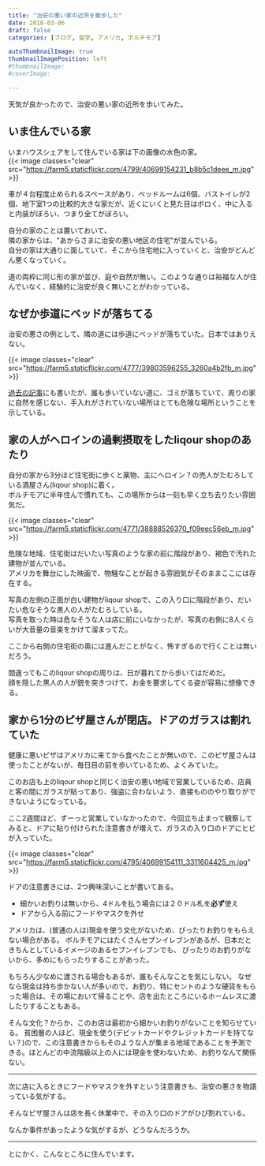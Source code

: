 ```yaml
---
title: "治安の悪い家の近所を散歩した"
date: 2018-03-06
draft: false
categories: [ブログ, 留学, アメリカ, ボルチモア]

autoThumbnailImage: true
thumbnailImagePosition: left
#thumbnailImage:
#coverImage:

---
```


天気が良かったので、治安の悪い家の近所を歩いてみた。  

## いま住んでいる家

いまハウスシェアをして住んでいる家は下の画像の水色の家。  
{{< image classes="clear" src="https://farm5.staticflickr.com/4799/40699154231_b8b5c1deee_m.jpg" >}}


車が４台程度止められるスペースがあり、ベッドルームは6個、バストイレが2個、地下室1つの比較的大きな家だが、近くにいくと見た目はボロく、中に入ると内装がぼろい、つまり全てがぼろい。  

自分の家のことは置いておいて、  
隣の家からは、"あからさまに治安の悪い地区の住宅"が並んでいる。  
自分の家は大通りに面していて、そこから住宅地に入っていくと、治安がどんどん悪くなっていく。  

道の両枠に同じ形の家が並び、庭や自然が無い。このような通りは裕福な人が住んでいなく、経験的に治安が良く無いことがわかっている。  


## なぜか歩道にベッドが落ちてる

治安の悪さの例として、隣の道には歩道にベッドが落ちていた。日本ではありえない。  

{{< image classes="clear" src="https://farm5.staticflickr.com/4777/39803596255_3260a4b2fb_m.jpg" >}}

[過去の記事]()にも書いたが、誰も歩いていない道に、ゴミが落ちていて、周りの家に自然を感じない、手入れがされていない場所はとても危険な場所ということを示している。  

## 家の人がヘロインの過剰摂取をしたliqour shopのあたり

自分の家から3分ほど住宅街に歩くと薬物、主にヘロイン？の売人がたむろしている酒屋さん(liqour shop)に着く。  
ボルチモアに半年住んで慣れても、この場所からは一刻も早く立ち去りたい雰囲気だ。  

{{< image classes="clear" src="https://farm5.staticflickr.com/4771/38888526370_f09eec56eb_m.jpg" >}}

危険な地域、住宅街はだいたい写真のような家の前に階段があり、褐色で汚れた建物が並んでいる。  
アメリカを舞台にした映画で、物騒なことが起きる雰囲気がそのままここには存在する。  

写真の左側の正面が白い建物がliqour shopで、この入り口に階段があり、だいたい危なそうな黒人の人がたむろしている。  
写真を取った時は危なそうな人は店に前にいなかったが、写真の右側に8人くらいが大音量の音楽をかけて溜まってた。  

ここから右側の住宅街の奥には進んだことがなく、怖すぎるので行くことは無いだろう。  

間違ってもこのliqour shopの周りは、日が暮れてから歩いてはだめだ。  
顔を隠した黒人の人が銃を突きつけて、お金を要求してくる姿が容易に想像できる。  

## 家から1分のピザ屋さんが閉店。ドアのガラスは割れていた

健康に悪いピザはアメリカに来てから食べたことが無いので、このピザ屋さんは使ったことがないが、毎日目の前を歩いているため、よくみていた。

このお店も上のliqour shopと同じく治安の悪い地域で営業しているため、店員と客の間にガラスが貼ってあり、強盗に合わないよう、直接もののやり取りができないようになっている。

ここ2週間ほど、ずーっと営業していなかったので、今回立ち止まって観察してみると、ドアに貼り付けられた注意書きが増えて、ガラスの入り口のドアにヒビが入っていた。


{{< image classes="clear" src="https://farm5.staticflickr.com/4795/40699154111_3311604425_m.jpg" >}}


ドアの注意書きには、2つ興味深いことが書いてある。
- 細かいお釣りは無いから、4ドルを払う場合には２０ドル札を**必ず**使え
- ドアから入る前にフードやマスクを外せ

アメリカは、(普通の人は)現金を使う文化がないため、ぴったりお釣りをもらえない場合がある。
ボルチモアにはたくさんセブンイレブンがあるが、日本だときちんとしているイメージのあるセブンイレブンでも、
ぴったりのお釣りがないから、多めにもらったりすることがあった。

もちろん少なめに渡される場合もあるが、誰もそんなことを気にしない。
なぜなら現金は持ち歩かない人が多いので、お釣り、特にセントのような硬貨をもらった場合は、その場において帰ることや、店を出たところにいるホームレスに渡したりすることもある。

そんな文化？からか、このお店は最初から細かいお釣りがないことを知らせている。
貧困層の人ほど、現金を使う(デビットカードやクレジットカードを持てない？)ので、この注意書きからもそのような人が集まる地域であることを予測できる。ほとんどの中流階級以上の人には現金を使わないため、お釣りなんて関係ない。


---
次に店に入るときにフードやマスクを外すという注意書きも、治安の悪さを物語っている気がする。

そんなピザ屋さんは店を長く休業中で、その入り口のドアがひび割れている。

なんか事件があったような気がするが、どうなんだろうか。

---

とにかく、こんなところに住んでいます。
